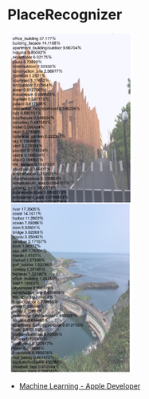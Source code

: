 # PlaceRecognizer

<img src="screenshots/1.png" width="50%">
<img src="screenshots/2.png" width="50%">

- [Machine Learning - Apple Developer](https://developer.apple.com/machine-learning/)
